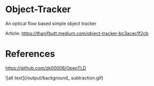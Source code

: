# Object-Tracker
An optical flow based simple object tracker

Article: https://thanifbutt.medium.com/object-tracker-bc3acec1f2cb

# References
https://github.com/zk00006/OpenTLD

![alt text](/output/background_ subtraction.gif)
